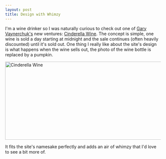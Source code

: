 ```yaml
---
layout: post
title: Design with Whimzy
---
```


I'm a wine drinker so I was naturally curious to check out one of [Gary Vaynerchuk's](http://garyvaynerchuk.com/) new ventures: [Cinderella Wine](http://cinderellawine.com/).  The concept is simple, one wine is sold a day starting at midnight and the sale continues (often heavily discounted) until it's sold out.  One thing I really like about the site's design is what happens when the wine sells out, the photo of the wine bottle is replaced by a pumpkin.

<img src="/images/posts/Cinderella-Wine-Ridiculously-low-prices-for-24-hours-only..jpg" alt="Cinderella Wine" width="546" height="253" />

It fits the site's namesake perfectly and adds an air of whimzy that I'd love to see a bit more of.
